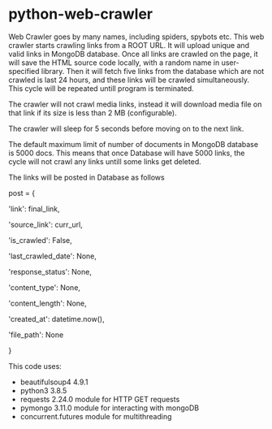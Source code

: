 # python-web-crawler
Web Crawler goes by many names, including spiders, spybots etc. This web crawler starts crawling links from a ROOT URL. It will upload unique and valid links in MongoDB database. Once all links are crawled on the page, it will save the HTML source code locally, with a random name in user-specified library. Then it will fetch five links from the database which are not crawled is last 24 hours, and these links will be crawled simultaneously. This cycle will be repeated untill program is terminated.

The crawler will not crawl media links, instead it will download media file on that link if its size is less than 2 MB (configurable).

The crawler will sleep for 5 seconds before moving on to the next link.

The default maximum limit of number of documents in MongoDB database is 5000 docs. This means that once Database will have 5000 links, the cycle will not crawl any links untill some links get deleted.

The links will be posted in Database as follows

post = { 
 
 'link': final_link, 
 
 'source_link': curr_url, 
 
 'is_crawled': False, 
 
 'last_crawled_date': None, 
 
 'response_status': None, 
 
 'content_type': None, 
 
 'content_length': None, 
 
 'created_at': datetime.now(), 
 
 'file_path': None 
 
 }
 
This code uses: 
 - beautifulsoup4 4.9.1
 - python3 3.8.5
 - requests 2.24.0 module for HTTP GET requests
 - pymongo 3.11.0 module for interacting with mongoDB
 - concurrent.futures module for multithreading
 
     
        
